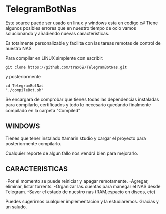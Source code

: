 # TelegramBotNas

Este source puede ser usado en linux y windows esta en codigo c#
Tiene algunos posibles errores que en nuestro tiempo de ocio vamos 
solucionando y añadiendo nuevas caracteristicas.

Es totalmente personalizable y facilita con las tareas remotas de 
control de nuestro NAS

Para compilar en LINUX simplente con escribir: 

```
git clone https://github.com/trax69/TelegramBotNas.git
```
y posteriormente

```
cd TelegramBotNas
"./compileBot.sh"
```
Se encargará de comprobar que tienes todas las dependencias instaladas para compilarlo, certificados
y todo lo necesario quedando finalmente compilado en la carpeta "Compiled"

WINDOWS
--------------
Tienes que tener instalado Xamarin studio y cargar el proyecto para posteriormente 
compilarlo.



Cualquier reporte de algun fallo nos vendrá bien para mejorarlo.

CARACTERISTICAS
--------------

-Por el momento se puede reiniciar y apagar remotamente.
-Agregar, eliminar, listar torrents.
-Organizar las cuentas para manegar el NAS desde Telegram.
-Saver el estado de nuestro nas (RAM,espacio en discos, etc)


Puedes sugerirnos cualquier implementacion y la estudiaremos.
Gracias y un saludo.
